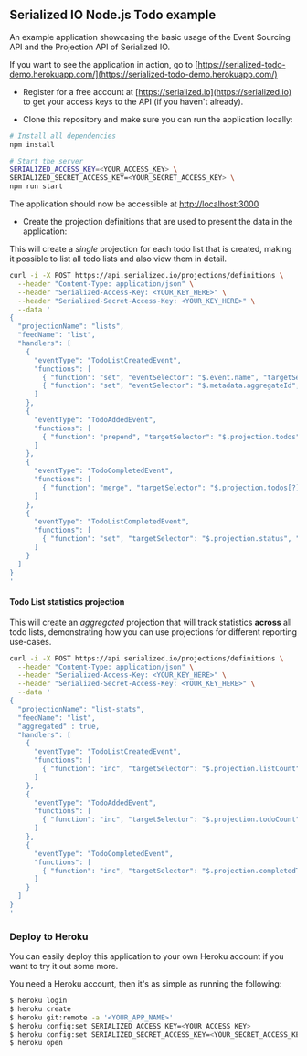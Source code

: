 ## Serialized IO Node.js Todo example

An example application showcasing the basic usage of the Event Sourcing API and the Projection API of Serialized IO.

If you want to see the application in action, go to [https://serialized-todo-demo.herokuapp.com/](https://serialized-todo-demo.herokuapp.com/)

- Register for a free account at [https://serialized.io](https://serialized.io) to get your access keys to the API (if you haven't already).

- Clone this repository and make sure you can run the application locally:

```bash
# Install all dependencies
npm install

# Start the server
SERIALIZED_ACCESS_KEY=<YOUR_ACCESS_KEY> \
SERIALIZED_SECRET_ACCESS_KEY=<YOUR_SECRET_ACCESS_KEY> \
npm run start
```

The application should now be accessible at [http://localhost:3000](http://localhost:3000)

- Create the projection definitions that are used to present the data in the application:

This will create a *single* projection for each todo list that is created, making it possible to list all todo lists and also view them in detail.

```bash
curl -i -X POST https://api.serialized.io/projections/definitions \
  --header "Content-Type: application/json" \
  --header "Serialized-Access-Key: <YOUR_KEY_HERE>" \
  --header "Serialized-Secret-Access-Key: <YOUR_KEY_HERE>" \
  --data '
{
  "projectionName": "lists",
  "feedName": "list",
  "handlers": [
    {
      "eventType": "TodoListCreatedEvent",
      "functions": [
        { "function": "set", "eventSelector": "$.event.name", "targetSelector": "$.projection.name" },
        { "function": "set", "eventSelector": "$.metadata.aggregateId", "targetSelector": "$.projection.listId" }
      ]
    },
    {
      "eventType": "TodoAddedEvent",
      "functions": [
        { "function": "prepend", "targetSelector": "$.projection.todos" }
      ]
    },
    {
      "eventType": "TodoCompletedEvent",
      "functions": [
        { "function": "merge", "targetSelector": "$.projection.todos[?]", "targetFilter": "[?(@.todoId == $.event.todoId)]", "rawData": {"status" : "COMPLETED"} }
      ]
    },
    {
      "eventType": "TodoListCompletedEvent",
      "functions": [
        { "function": "set", "targetSelector": "$.projection.status", "rawData": "COMPLETED" }
      ]
    }
  ]
}
'
```

#### Todo List statistics projection
This will create an *aggregated* projection that will track statistics **across** all todo lists, demonstrating how you can use projections for different reporting use-cases.

```bash
curl -i -X POST https://api.serialized.io/projections/definitions \
  --header "Content-Type: application/json" \
  --header "Serialized-Access-Key: <YOUR_KEY_HERE>" \
  --header "Serialized-Secret-Access-Key: <YOUR_KEY_HERE>" \
  --data '
{
  "projectionName": "list-stats",
  "feedName": "list",
  "aggregated" : true,
  "handlers": [
    {
      "eventType": "TodoListCreatedEvent",
      "functions": [
        { "function": "inc", "targetSelector": "$.projection.listCount" }
      ]
    },
    {
      "eventType": "TodoAddedEvent",
      "functions": [
        { "function": "inc", "targetSelector": "$.projection.todoCount" }
      ]
    },
    {
      "eventType": "TodoCompletedEvent",
      "functions": [
        { "function": "inc", "targetSelector": "$.projection.completedTodoCount" }
      ]
    }
  ]
}
'
```

### Deploy to Heroku

You can easily deploy this application to your own Heroku account if you want to try it out some more.

You need a Heroku account, then it's as simple as running the following:

```bash
$ heroku login
$ heroku create
$ heroku git:remote -a '<YOUR_APP_NAME>'
$ heroku config:set SERIALIZED_ACCESS_KEY=<YOUR_ACCESS_KEY>
$ heroku config:set SERIALIZED_SECRET_ACCESS_KEY=<YOUR_SECRET_ACCESS_KEY>
$ heroku open
```